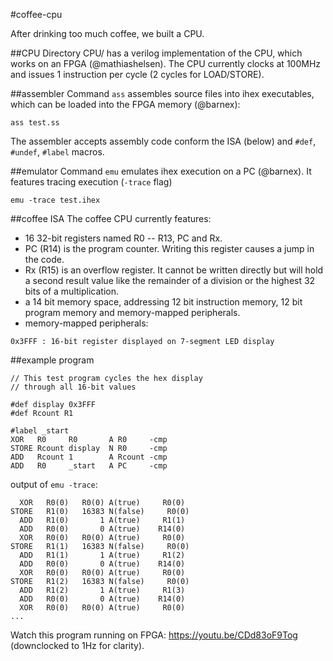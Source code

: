 #coffee-cpu

After drinking too much coffee, we built a CPU.

##CPU
Directory CPU/ has a verilog implementation of the CPU, which works on an FPGA (@mathiashelsen). The CPU currently clocks at 100MHz and issues 1 instruction per cycle (2 cycles for LOAD/STORE). 

##assembler
Command ``ass`` assembles source files into ihex executables, which can be loaded into the FPGA memory (@barnex):
```
ass test.ss
```
The assembler accepts assembly code conform the ISA (below) and ``#def``, ``#undef``, ``#label`` macros.

##emulator
Command ``emu`` emulates ihex execution on a PC (@barnex). It features tracing execution (``-trace`` flag)
```
emu -trace test.ihex
```

##coffee ISA
The coffee CPU currently features:
  * 16 32-bit registers named R0 -- R13, PC and Rx.
  * PC (R14) is the program counter. Writing this register causes a jump in the code.
  * Rx (R15) is an overflow register. It cannot be written directly but will hold a second result value like the remainder of a division or the highest 32 bits of a multiplication.
  * a 14 bit memory space, addressing 12 bit instruction memory, 12 bit program memory and memory-mapped peripherals.
  * memory-mapped peripherals:
```
0x3FFF : 16-bit register displayed on 7-segment LED display
```


##example program
```
// This test program cycles the hex display
// through all 16-bit values

#def display 0x3FFF
#def Rcount R1

#label _start
XOR   R0     R0       A R0     -cmp
STORE Rcount display  N R0     -cmp
ADD   Rcount 1        A Rcount -cmp
ADD   R0     _start   A PC     -cmp
```

output of ``emu -trace``:
```
  XOR   R0(0)   R0(0) A(true)     R0(0) 
STORE   R1(0)   16383 N(false)     R0(0) 
  ADD   R1(0)       1 A(true)     R1(1) 
  ADD   R0(0)       0 A(true)    R14(0) 
  XOR   R0(0)   R0(0) A(true)     R0(0) 
STORE   R1(1)   16383 N(false)     R0(0) 
  ADD   R1(1)       1 A(true)     R1(2) 
  ADD   R0(0)       0 A(true)    R14(0) 
  XOR   R0(0)   R0(0) A(true)     R0(0) 
STORE   R1(2)   16383 N(false)     R0(0) 
  ADD   R1(2)       1 A(true)     R1(3) 
  ADD   R0(0)       0 A(true)    R14(0) 
  XOR   R0(0)   R0(0) A(true)     R0(0) 
...
```

Watch this program running on FPGA: https://youtu.be/CDd83oF9Tog (downclocked to 1Hz for clarity).
